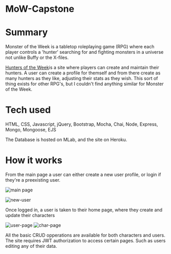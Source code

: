 # MoW-Capstone

# Summary
Monster of the Week is a tabletop roleplaying game (RPG) where each player controls a 'hunter' searching for and fighting monsters in a universe not unlike Buffy or the X-files.  

[Hunters of the Week](https://fast-dawn-42573.herokuapp.com/ "Link")is a site where players can create and maintain their hunters. A user can create a profile for themself and from there create as many hunters as they like, adjusting their stats as they wish.  This sort of thing exists for other RPG's, but I couldn't find anything similar for Monster of the Week.

# Tech used
HTML, CSS, Javascript, jQuery, Bootstrap, Mocha, Chai, Node, Express, Mongo, Mongoose, EJS

The Database is hosted on MLab, and the site on Heroku.

# How it works

From the main page a user can either create a new user profile, or login if they're a preexisting user.

![main page](https://user-images.githubusercontent.com/32402365/37695554-7b401fd6-2c8d-11e8-99b0-41a2733c56a5.JPG)

![new-user](https://user-images.githubusercontent.com/32402365/37695580-ad68b8ce-2c8d-11e8-857d-897502945103.JPG)

Once logged in, a user is taken to their home page, where they create and update their characters

![user-page](https://user-images.githubusercontent.com/32402365/37695616-d89ccb98-2c8d-11e8-9539-c3f93063ca47.JPG)
![char-page](https://user-images.githubusercontent.com/32402365/37695536-600d04ae-2c8d-11e8-92de-87b55b429ca4.JPG)

All the basic CRUD opperations are available for both characters and users.  The site requires JWT authorization to access certain pages.  Such as users editing any of their data.


